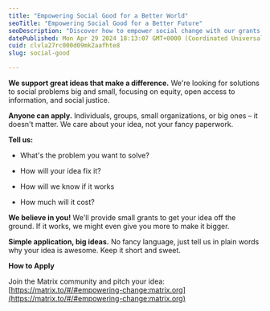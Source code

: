 ```yaml
---
title: "Empowering Social Good for a Better World"
seoTitle: "Empowering Social Good for a Better Future"
seoDescription: "Discover how to empower social change with our grants for ideas focused on equity, justice, and open access. Apply now—everyone is welcome!"
datePublished: Mon Apr 29 2024 18:13:07 GMT+0000 (Coordinated Universal Time)
cuid: clvla27rc000d09mk2aafhte8
slug: social-good

---
```


**We support great ideas that make a difference.** We're looking for solutions to social problems big and small, focusing on equity, open access to information, and social justice.

**Anyone can apply.** Individuals, groups, small organizations, or big ones – it doesn't matter. We care about your idea, not your fancy paperwork.

**Tell us:**

* What's the problem you want to solve?
    
* How will your idea fix it?
    
* How will we know if it works
    
* How much will it cost?
    

**We believe in you!** We'll provide small grants to get your idea off the ground. If it works, we might even give you more to make it bigger.

**Simple application, big ideas.** No fancy language, just tell us in plain words why your idea is awesome. Keep it short and sweet.

**How to Apply**

Join the Matrix community and pitch your idea: [https://matrix.to/#/#empowering-change:matrix.org](https://matrix.to/#/#empowering-change:matrix.org)